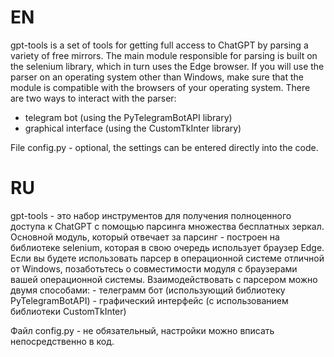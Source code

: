 
EN
 ================================================================
 gpt-tools is a set of tools for getting full access to ChatGPT by parsing a variety of free mirrors. The main module responsible for parsing is built on the selenium library, which in turn uses the Edge browser. If you will use the parser on an operating system other than Windows, make sure that the module is compatible with the browsers of your operating system.
There are two ways to interact with the parser:
 - telegram bot (using the PyTelegramBotAPI library)
- graphical interface (using the CustomTkInter library)

File config.py - optional, the settings can be entered directly into the code.



RU
 ================================================================
gpt-tools - это набор инструментов для получения полноценного доступа к ChatGPT с помощью парсинга множества бесплатных зеркал. Основной модуль, который отвечает за парсинг - построен на библиотеке selenium, которая в свою очередь использует браузер Edge. Если вы будете использовать парсер в операционной системе отличной от Windows, позаботьтесь о совместимости модуля с браузерами вашей операционной системы.
Взаимодействовать с парсером можно двумя способами:
	- телеграмм бот (использующий библиотеку PyTelegramBotAPI)
	- графический интерфейс (с использованием библиотеки CustomTkInter)

Файл config.py - не обязательный, настройки можно вписать непосредственно в код.
